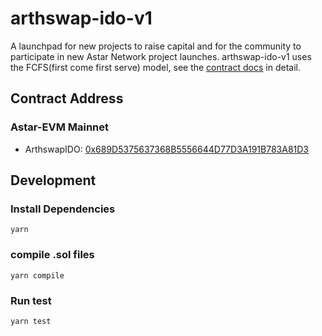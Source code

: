 # arthswap-ido-v1

A launchpad for new projects to raise capital and for the community to participate in new Astar Network project launches.
arthswap-ido-v1 uses the FCFS(first come first serve) model, see the [contract docs](./docs/) in detail.

## Contract Address

### Astar-EVM Mainnet

- ArthswapIDO: [0x689D5375637368B5556644D77D3A191B783A81D3](https://blockscout.com/astar/address/0x689D5375637368B5556644D77D3A191B783A81D3)

## Development

### Install Dependencies

`yarn`

### compile .sol files

`yarn compile`

### Run test

`yarn test`
